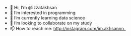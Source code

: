 - 👋 Hi, I’m @izzatakhsan
- 👀 I’m interested in programming
- 🌱 I’m currently learning data science
- 💞️ I’m looking to collaborate on my study
- 📫 How to reach me: http://instagram.com/im.akhsannn_

<!---
izzatakhsan/izzatakhsan is a ✨ special ✨ repository because its `README.md` (this file) appears on your GitHub profile.
You can click the Preview link to take a look at your changes.
--->
